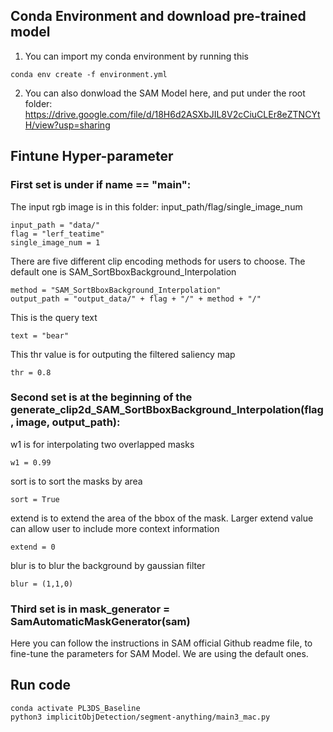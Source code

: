 ## Conda Environment and download pre-trained model
1. You can import my conda environment by running this
```
conda env create -f environment.yml
```
2. You can also donwload the SAM Model here, and put under the root folder: https://drive.google.com/file/d/18H6d2ASXbJIL8V2cCiuCLEr8eZTNCYtH/view?usp=sharing


## Fintune Hyper-parameter
### First set is under if __name__ == "__main__":<br>
The input rgb image is in this folder: input_path/flag/single_image_num
```
input_path = "data/"
flag = "lerf_teatime"
single_image_num = 1
```
There are five different clip encoding methods for users to choose. The default one is SAM_SortBboxBackground_Interpolation
```
method = "SAM_SortBboxBackground_Interpolation"
output_path = "output_data/" + flag + "/" + method + "/"
```
This is the query text
```
text = "bear" 
```
This thr value is for outputing the filtered saliency map
```
thr = 0.8
```
### Second set is at the beginning of the generate_clip2d_SAM_SortBboxBackground_Interpolation(flag, image, output_path): <br>
w1 is for interpolating two overlapped masks
```
w1 = 0.99
```
sort is to sort the masks by area
```
sort = True
```
extend is to extend the area of the bbox of the mask. Larger extend value can allow user to include more context information
```
extend = 0
```
blur is to blur the background by gaussian filter
```
blur = (1,1,0)
```
### Third set is in mask_generator = SamAutomaticMaskGenerator(sam) <br>
Here you can follow the instructions in SAM official Github readme file, to fine-tune the parameters for SAM Model.
We are using the default ones.

## Run code
```
conda activate PL3DS_Baseline
python3 implicitObjDetection/segment-anything/main3_mac.py
```


